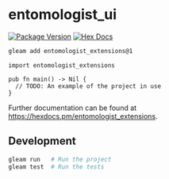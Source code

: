 # entomologist_ui

[![Package Version](https://img.shields.io/hexpm/v/entomologist_extensions)](https://hex.pm/packages/entomologist_extensions)
[![Hex Docs](https://img.shields.io/badge/hex-docs-ffaff3)](https://hexdocs.pm/entomologist_extensions/)

```sh
gleam add entomologist_extensions@1
```
```gleam
import entomologist_extensions

pub fn main() -> Nil {
  // TODO: An example of the project in use
}
```

Further documentation can be found at <https://hexdocs.pm/entomologist_extensions>.

## Development

```sh
gleam run   # Run the project
gleam test  # Run the tests
```
